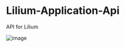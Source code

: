 # Lilium-Application-Api
API for Lilium

![image](https://user-images.githubusercontent.com/68967448/144143688-8dd8ae09-cdc5-4ed0-a233-bf60d9ef9620.png)
